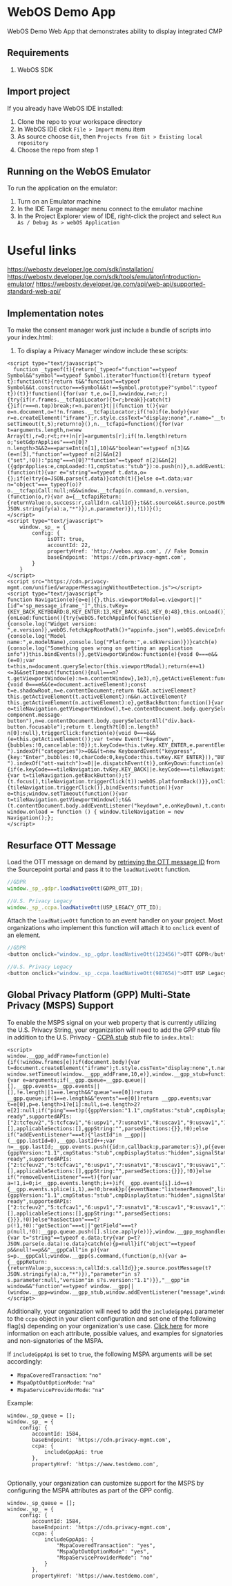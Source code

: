 # WebOS Demo App
WebOS Demo Web App that demonstrates ability to display integrated CMP

## Requirements
1. WebOS SDK

## Import project
If you already have WebOS IDE installed:
1. Clone the repo to your workspace directory
2. In WebOS IDE click `File > Import` menu item
3. As source choose `Git`, then `Projects from Git > Existing local repository`
4. Choose the repo from step 1

## Running on the WebOS Emulator
To run the application on the emulator:
1. Turn on an Emulator machine
2. In the IDE Targe manager menu connect to the emulator machine
1. In the Project Explorer view of IDE, right-click the project and select `Run As / Debug As > webOS Application`

# Useful links
https://webostv.developer.lge.com/sdk/installation/
https://webostv.developer.lge.com/sdk/tools/emulator/introduction-emulator/
https://webostv.developer.lge.com/api/web-api/supported-standard-web-api/

## Implementation notes
To make the consent manager work just include a bundle of scripts into your index.html:
1. To display a Privacy Manager window include these scripts:
```
<script type="text/javascript">
  function _typeof(t){return(_typeof="function"==typeof Symbol&&"symbol"==typeof Symbol.iterator?function(t){return typeof t}:function(t){return t&&"function"==typeof Symbol&&t.constructor===Symbol&&t!==Symbol.prototype?"symbol":typeof t})(t)}!function(){for(var t,e,o=[],n=window,r=n;r;){try{if(r.frames.__tcfapiLocator){t=r;break}}catch(t){}if(r===n.top)break;r=n.parent}t||(function t(){var e=n.document,o=!!n.frames.__tcfapiLocator;if(!o)if(e.body){var r=e.createElement("iframe");r.style.cssText="display:none",r.name="__tcfapiLocator",e.body.appendChild(r)}else setTimeout(t,5);return!o}(),n.__tcfapi=function(){for(var t=arguments.length,n=new Array(t),r=0;r<t;r++)n[r]=arguments[r];if(!n.length)return o;"setGdprApplies"===n[0]?n.length>3&&2===parseInt(n[1],10)&&"boolean"==typeof n[3]&&(e=n[3],"function"==typeof n[2]&&n[2]("set",!0)):"ping"===n[0]?"function"==typeof n[2]&&n[2]({gdprApplies:e,cmpLoaded:!1,cmpStatus:"stub"}):o.push(n)},n.addEventListener("message",(function(t){var e="string"==typeof t.data,o={};if(e)try{o=JSON.parse(t.data)}catch(t){}else o=t.data;var n="object"===_typeof(o)?o.__tcfapiCall:null;n&&window.__tcfapi(n.command,n.version,(function(o,r){var a={__tcfapiReturn:{returnValue:o,success:r,callId:n.callId}};t&&t.source&&t.source.postMessage&&t.source.postMessage(e?JSON.stringify(a):a,"*")}),n.parameter)}),!1))}();
</script>
<script type="text/javascript">
    window._sp_ = {
        config: {
             isOTT: true,
             accountId: 22,
             propertyHref: 'http://webos.app.com', // Fake Domain
             baseEndpoint: 'https://cdn.privacy-mgmt.com',
        }
    }
</script>
<script src="https://cdn.privacy-mgmt.com/unified/wrapperMessagingWithoutDetection.js"></script>
<script type="text/javascript">
function Navigation(e){e=e||{},this.viewportModal=e.viewport||"[id^='sp_message_iframe_']",this.tvKey={KEY_BACK_KEYBOARD:8,KEY_ENTER:13,KEY_BACK:461,KEY_0:48},this.onLoad()}Navigation.prototype={onLoad:function(){try{webOS.fetchAppInfo(function(e){console.log("Widget version: ",e.version)},webOS.fetchAppRootPath()+"appinfo.json"),webOS.deviceInfo(function(e){console.log("Model name:",e.modelName),console.log("Platform:",e.sdkVersion)})}catch(e){console.log("Something goes wrong on getting an application info")}this.bindEvents()},getViewportWindow:function(e){void 0===e&&(e=0);var t=this,n=document.querySelector(this.viewportModal);return(e+=1)<=3&&setTimeout(function(){null===n?t.getViewportWindow(e):n=n.contentWindow},1e3),n},getActiveElement:function(e){void 0===e&&(e=document.activeElement);const t=e.shadowRoot,n=e.contentDocument;return t&&t.activeElement?this.getActiveElement(t.activeElement):n&&n.activeElement?this.getActiveElement(n.activeElement):e},getBackButton:function(){var e=tileNavigation.getViewportWindow(),t=e.contentDocument.body.querySelectorAll("div.message-component.message-button"),n=e.contentDocument.body.querySelectorAll("div.back-button.focusable");return t.length?t[0]:n.length?n[0]:null},triggerClick:function(e){void 0===e&&(e=this.getActiveElement());var t=new Event("keydown",{bubbles:!0,cancelable:!0});t.keyCode=this.tvKey.KEY_ENTER,e.parentElement.className.split(" ").indexOf("categories")>=0&&(t=new KeyboardEvent("keypress",{key:"Enter",bubbles:!0,charCode:0,keyCode:this.tvKey.KEY_ENTER})),"BUTTON"===e.tagName&&e.className.split(" ").indexOf("ott-switch")>=0||e.dispatchEvent(t)},onKeyDown:function(e){if(e.keyCode===tileNavigation.tvKey.KEY_BACK||e.keyCode===tileNavigation.tvKey.KEY_BACK_KEYBOARD){var t=tileNavigation.getBackButton();t?(t.focus(),tileNavigation.triggerClick(t)):webOS.platformBack()}},onClick:function(e){tileNavigation.triggerClick()},bindEvents:function(){var e=this;window.setTimeout(function(){var t=tileNavigation.getViewportWindow();t&&(t.contentDocument.body.addEventListener("keydown",e.onKeyDown),t.contentDocument.body.addEventListener("click",e.onClick))},3e3)}};
window.onload = function () { window.tileNavigation = new Navigation();};
</script>
```
## Resurface OTT Message

Load the OTT message on demand by [retrieving the OTT message ID](https://docs.sourcepoint.com/hc/en-us/articles/20806618675603-Resurface-OTT-message) from the Sourcepoint portal and pass it to the `loadNativeOtt` function.

```javascript
//GDPR
window._sp_.gdpr.loadNativeOtt(GDPR_OTT_ID);

//U.S. Privacy Legacy
window._sp_.ccpa.loadNativeOtt(USP_LEGACY_OTT_ID);
```

Attach the `loadNativeOtt` function to an event handler on your project. Most organizations who implement this function will attach it to `onclick` event of an element.

```javascript
//GDPR
<button onclick="window._sp_.gdpr.loadNativeOtt(123456)">OTT GDPR</button>

//U.S. Privacy Legacy
<button onclick="window._sp_.ccpa.loadNativeOtt(987654)">OTT USP Legacy</button>
```

## Global Privacy Platform (GPP) Multi-State Privacy (MSPS) Support

To enable the MSPS signal on your web property that is currently utilizing the U.S. Privacy String, your organization will need to add the GPP stub file in addition to the U.S. Privacy - [CCPA stub](https://docs.sourcepoint.com/hc/en-us/articles/4405412395667#h_01FDD1S943DFHN9NMATFMRVFNH) stub file to `index.html`: 

```
<script>
window.__gpp_addFrame=function(e){if(!window.frames[e])if(document.body){var t=document.createElement("iframe");t.style.cssText="display:none",t.name=e,document.body.appendChild(t)}else window.setTimeout(window.__gpp_addFrame,10,e)},window.__gpp_stub=function(){var e=arguments;if(__gpp.queue=__gpp.queue||[],__gpp.events=__gpp.events||[],!e.length||1==e.length&&"queue"==e[0])return __gpp.queue;if(1==e.length&&"events"==e[0])return __gpp.events;var t=e[0],p=e.length>1?e[1]:null,s=e.length>2?e[2]:null;if("ping"===t)p({gppVersion:"1.1",cmpStatus:"stub",cmpDisplayStatus:"hidden",signalStatus:"not ready",supportedAPIs:["2:tcfeuv2","5:tcfcav1","6:uspv1","7:usnatv1","8:uscav1","9:usvav1","10:uscov1","11:usutv1","12:usctv1"],cmpId:0,sectionList:[],applicableSections:[],gppString:"",parsedSections:{}},!0);else if("addEventListener"===t){"lastId"in __gpp||(__gpp.lastId=0),__gpp.lastId++;var n=__gpp.lastId;__gpp.events.push({id:n,callback:p,parameter:s}),p({eventName:"listenerRegistered",listenerId:n,data:!0,pingData:{gppVersion:"1.1",cmpStatus:"stub",cmpDisplayStatus:"hidden",signalStatus:"not ready",supportedAPIs:["2:tcfeuv2","5:tcfcav1","6:uspv1","7:usnatv1","8:uscav1","9:usvav1","10:uscov1","11:usutv1","12:usctv1"],cmpId:0,sectionList:[],applicableSections:[],gppString:"",parsedSections:{}}},!0)}else if("removeEventListener"===t){for(var a=!1,i=0;i<__gpp.events.length;i++)if(__gpp.events[i].id==s){__gpp.events.splice(i,1),a=!0;break}p({eventName:"listenerRemoved",listenerId:s,data:a,pingData:{gppVersion:"1.1",cmpStatus:"stub",cmpDisplayStatus:"hidden",signalStatus:"not ready",supportedAPIs:["2:tcfeuv2","5:tcfcav1","6:uspv1","7:usnatv1","8:uscav1","9:usvav1","10:uscov1","11:usutv1","12:usctv1"],cmpId:0,sectionList:[],applicableSections:[],gppString:"",parsedSections:{}}},!0)}else"hasSection"===t?p(!1,!0):"getSection"===t||"getField"===t?p(null,!0):__gpp.queue.push([].slice.apply(e))},window.__gpp_msghandler=function(e){var t="string"==typeof e.data;try{var p=t?JSON.parse(e.data):e.data}catch(e){p=null}if("object"==typeof p&&null!==p&&"__gppCall"in p){var s=p.__gppCall;window.__gpp(s.command,(function(p,n){var a={__gppReturn:{returnValue:p,success:n,callId:s.callId}};e.source.postMessage(t?JSON.stringify(a):a,"*")}),"parameter"in s?s.parameter:null,"version"in s?s.version:"1.1")}},"__gpp"in window&&"function"==typeof window.__gpp||(window.__gpp=window.__gpp_stub,window.addEventListener("message",window.__gpp_msghandler,!1),window.__gpp_addFrame("__gppLocator"));
</script>
```

Additionally, your organization will need to add the `includeGppApi` parameter to the `ccpa` object in your client configuration and set one of the following flag(s) depending on your organization's use case. [Click here](<https://github.com/SourcePointUSA/sp-roku-sdk/wiki/Global-Privacy-Platform-(GPP)-Multi%E2%80%90State-Privacy-(MSPS)>) for more information on each attribute, possible values, and examples for signatories and non-signatories of the MSPA.

If `includeGppApi` is set to `true`, the following MSPA arguments will be set accordingly:

- `MspaCoveredTransaction`: `"no"`
- `MspaOptOutOptionMode`: `"na"`
- `MspaServiceProviderMode`: `"na"`

Example:

```
window._sp_queue = [];
window._sp_ = {
    config: {
        accountId: 1584,
        baseEndpoint: 'https://cdn.privacy-mgmt.com',
        ccpa: { 
            includeGppApi: true
        },
        propertyHref: 'https://www.testdemo.com',
  
```

Optionally, your organization can customize support for the MSPS by configuring the MSPA attributes as part of the GPP config. 
```
window._sp_queue = [];
window._sp_ = {
    config: {
        accountId: 1584,
        baseEndpoint: 'https://cdn.privacy-mgmt.com',
        ccpa: { 
            includeGppApi: {
                "MspaCoveredTransaction": "yes",
                "MspaOptOutOptionMode": "yes",
                "MspaServiceProviderMode": "no"
            }
        },
        propertyHref: 'https://www.testdemo.com',
  
```


